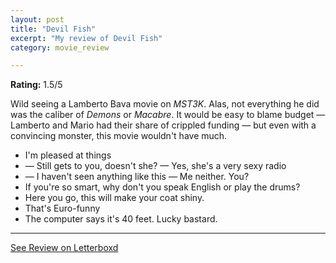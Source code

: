 ```yaml
---
layout: post
title: "Devil Fish"
excerpt: "My review of Devil Fish"
category: movie_review

---
```


**Rating:** 1.5/5

Wild seeing a Lamberto Bava movie on <i>MST3K</i>. Alas, not everything he did was the caliber of <i>Demons</i> or <i>Macabre</i>. It would be easy to blame budget — Lamberto and Mario had their share of crippled funding — but even with a convincing monster, this movie wouldn't have much.

* I'm pleased at things
* — Still gets to you, doesn't she? — Yes, she's a very sexy radio
* — I haven't seen anything like this — Me neither. You?
* If you're so smart, why don't you speak English or play the drums?
* Here you go, this will make your coat shiny.
* That's Euro-funny
* The computer says it's 40 feet. Lucky bastard.

<hr>

[See Review on Letterboxd](https://boxd.it/66yUFT)

